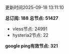 更新时间2025-09-18 13:11:10

**总订阅: 188**
**总节点: 51427**
- vless节点: 24991
- hysteria2节点: 22

**google ping有效节点: 321**
